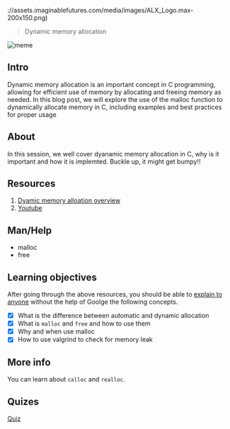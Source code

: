 
://assets.imaginablefutures.com/media/images/ALX_Logo.max-200x150.png)
> Dynamic memory allocation 

![meme](https://s3.amazonaws.com/intranet-projects-files/holbertonschool-low_level_programming/216/IMG_2410.JPG)

## Intro 
Dynamic memory allocation is an important concept in C programming, allowing for efficient use of memory by allocating and freeing memory as needed. In this blog post, we will explore the use of the malloc function to dynamically allocate memory in C, including examples and best practices for proper usage

## About 
In this session, we well cover dyanamic memory allocation in C, why is it important and how it is implemted.
Buckle up, it might get bumpy!!

## Resources 
1. [Dyamic memory alloation overview](https://s3.amazonaws.com/alx-intranet.hbtn.io/uploads/misc/2021/1/a094c90e7f466bbeaa49cb24c8f04e7f27aaad41.pdf?X-Amz-Algorithm=AWS4-HMAC-SHA256&X-Amz-Credential=AKIARDDGGGOUSBVO6H7D%2F20221014%2Fus-east-1%2Fs3%2Faws4_request&X-Amz-Date=20221014T190316Z&X-Amz-Expires=86400&X-Amz-SignedHeaders=host&X-Amz-Signature=2bc8065b92c043249914c3bcec07899997842025ce5bd687508d77fafcda9bc3)
2. [Youtube](https://www.youtube.com/watch?v=xDVC3wKjS64)

## Man/Help 

- malloc 
- free

## Learning objectives 
After going through the above resources, you should be able to [explain to anyone](https://fs.blog/feynman-learning-technique/) without the help of Goolge the following concepts.



* [X] What is the difference between automatic and dynamic allocation</li>
* [X] What is <code>malloc</code> and <code>free</code> and how to use them
* [X] Why and when use malloc
* [X] How to use valgrind to check for memory leak

## More info
You can learn about ```calloc``` and ```realloc```.

## Quizes
[Quiz](./quiz.md)
